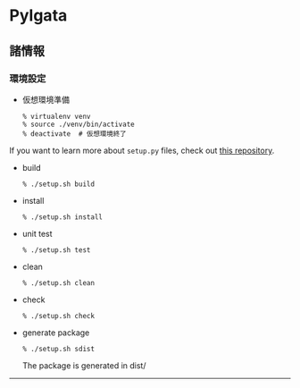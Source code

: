 # PyIgata

## 諸情報

### 環境設定

* 仮想環境準備
    ```
    % virtualenv venv
    % source ./venv/bin/activate
    % deactivate  # 仮想環境終了
    ```
If you want to learn more about `setup.py` files, check out [this repository](https://github.com/kennethreitz/setup.py).

* build
    ```
    % ./setup.sh build
    ```
* install
    ```
    % ./setup.sh install
    ```
* unit test
    ```
    % ./setup.sh test
    ```
* clean
    ```
    % ./setup.sh clean
    ```
* check
    ```
    % ./setup.sh check
    ```
* generate package
    ```
    % ./setup.sh sdist
    ```
    The package is generated in dist/

---
